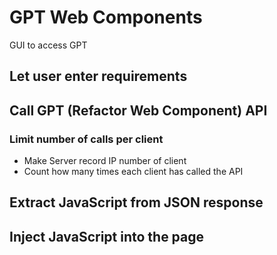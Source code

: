 # GPT Web Components

GUI to access GPT 

## Let user enter requirements

## Call GPT (Refactor Web Component) API

### Limit number of calls per client

* Make Server record IP number of client
* Count how many times each client has called the API

## Extract JavaScript from JSON response

## Inject JavaScript into the page
